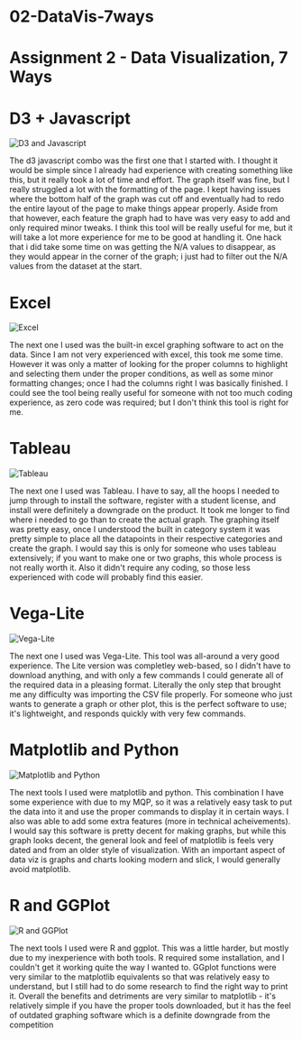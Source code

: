 # 02-DataVis-7ways

Assignment 2 - Data Visualization, 7 Ways  
===

# D3 + Javascript

![D3 and Javascript](img/d3_javascript.png)

The d3 javascript combo was the first one that I started with. I thought it would be simple since I already had experience with creating something like this, but it really took a lot of time and effort. The graph itself was fine, but I really struggled a lot with the formatting of the page. I kept having issues where the bottom half of the graph was cut off and eventually had to redo the entire layout of the page to make things appear properly. Aside from that however, each feature the graph had to have was very easy to add and only required minor tweaks. I think this tool will be really useful for me, but it will take a lot more experience for me to be good at handling it. One hack that i did take some time on was getting the N/A values to disappear, as they would appear in the corner of the graph; i just had to filter out the N/A values from the dataset at the start. 


# Excel
![Excel](img/excel.png)

The next one I used was the built-in excel graphing software to act on the data. Since I am not very experienced with excel, this took me some time. However it was only a matter of looking for the proper columns to highlight and selecting them under the proper conditions, as well as some minor formatting changes; once I had the columns right I was basically finished. I could see the tool being really useful for someone with not too much coding experience, as zero code was required; but I don't think this tool is right for me.

# Tableau
![Tableau](img/tableau.png)

The next one I used was Tableau. I have to say, all the hoops I needed to jump through to install the software, register with a student license, and install were definitely a downgrade on the product. It took me longer to find where i needed to go than to create the actual graph. The graphing itself was pretty easy, once I understood the built in category system it was pretty simple to place all the datapoints in their respective categories and create the graph. I would say this is only for someone who uses tableau extensively; if you want to make one or two graphs, this whole process is not really worth it. Also it didn't require any coding, so those less experienced with code will probably find this easier.

# Vega-Lite
![Vega-Lite](img/vega-lite.png)

The next one I used was Vega-Lite. This tool was all-around a very good experience. The Lite version was completley web-based, so I didn't have to download anything, and with only a few commands I could generate all of the required data in a pleasing format. Literally the only step that brought me any difficulty was importing the CSV file properly. For someone who just wants to generate a graph or other plot, this is the perfect software to use; it's lightweight, and responds quickly with very few commands.

# Matplotlib and Python
![Matplotlib and Python](img/matplotlib_python.png)

The next tools I used were matplotlib and python. This combination I have some experience with due to my MQP, so it was a relatively easy task to put the data into it and use the proper commands to display it in certain ways. I also was able to add some extra features (more in technical acheivements). I would say this software is pretty decent for making graphs, but while this graph looks decent, the general look and feel of matplotlib is feels very dated and from an older style of visualization. With an important aspect of data viz is graphs and charts looking modern and slick, I would generally avoid matplotlib.

# R and GGPlot
![R and GGPlot](img/R_ggplot.png)

The next tools I used were R and ggplot. This was a little harder, but mostly due to my inexperience with both tools. R required some installation, and I couldn't get it working quite the way I wanted to. GGplot functions were very similar to the matplotlib equivalents so that was relatively easy to understand, but I still had to do some research to find the right way to print it. Overall the benefits and detriments are very similar to matplotlib - it's relatively simple if you have the proper tools downloaded, but it has the feel of outdated graphing software which is a definite downgrade from the competition